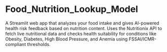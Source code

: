 # Food_Nutrition_Lookup_Model
A Streamlit web app that analyzes your food intake and gives AI-powered health risk feedback based on nutrition content. Uses the Nutritionix API to fetch live nutritional data and checks health suitability for conditions like Obesity, Diabetes, High Blood Pressure, and Anemia using FSSAI/ICMR-compliant thresholds.
